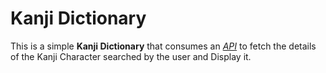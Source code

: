 # Kanji Dictionary

This is a simple **Kanji Dictionary** that consumes an _[API](https://kanjiapi.dev/)_ to fetch the details of the Kanji Character searched by the user and Display it.